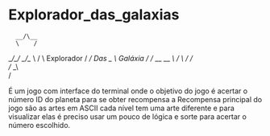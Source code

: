 # Explorador_das_galaxias

      __/\__    
      \    /   
__/\__/    \__/\__ 
\                / 
 \   Explorador / 
__/   Das       \__ 
  \    Galáxia    / 
  /_  __      __  _\ 
  \/  \    /  \/    
      /_  _\        
        \/          
        
É um jogo com interface do terminal onde o objetivo do jogo é acertar o número ID do planeta para se obter recompensa a Recompensa principal do jogo são as artes em ASCII cada nível tem uma arte diferente
e para visualizar elas é preciso usar um pouco de lógica e sorte para acertar o número escolhido.
